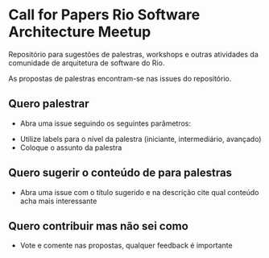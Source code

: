 # Call for Papers Rio Software Architecture Meetup

Repositório para sugestões de palestras, workshops e outras atividades da comunidade de arquitetura de software do Rio.

As propostas de palestras encontram-se nas issues do repositório. 

## Quero palestrar
* Abra uma issue seguindo os seguintes parâmetros:

- Utilize labels para o nível da palestra (iniciante, intermediário, avançado) 
- Coloque o assunto da palestra

## Quero sugerir o conteúdo de para palestras
* Abra uma issue com o título sugerido e na descrição cite qual conteúdo acha mais interessante

## Quero contribuir mas não sei como
* Vote e comente nas propostas, qualquer feedback é importante
